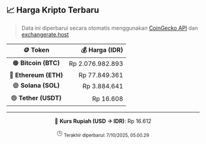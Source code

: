

<!-- HARGA_KRIPTO -->
## 📈 Harga Kripto Terbaru

> Data ini diperbarui secara otomatis menggunakan [CoinGecko API](https://www.coingecko.com/) dan [exchangerate.host](https://exchangerate.host/)

<div align="center">

| 🪙 Token | 💰 Harga (IDR) |
|:------:|---------------:|
| 🟠 **Bitcoin (BTC)**   | Rp 2.076.982.893 |
| 🔵 **Ethereum (ETH)**  | Rp 77.849.361 |
| 🟣 **Solana (SOL)**    | Rp 3.884.641 |
| 🟢 **Tether (USDT)**   | Rp 16.608 |

---

💱 **Kurs Rupiah (USD → IDR)**: Rp 16.612

🕒 <sub>Terakhir diperbarui: 7/10/2025, 05.00.29</sub>

</div>
<!-- /HARGA_KRIPTO -->